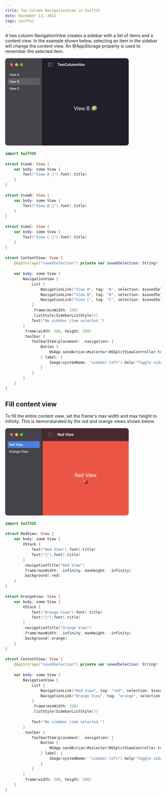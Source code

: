 ```yaml
---
title: Two Column NavigationView in SwiftUI
date: November 13, 2022
tags: swiftui
---
```


A two column NavigationView creates a sidebar with a list of items and a content view. In the example shown below, selecting an item in the sidebar will change the content view. An @AppStorage property is used to remember the selected item.

<p><img src="../../assets/images/swiftui-two-column-nav1.png" style="max-width:400px;" alt="two column navigation"></p>

```swift
import SwiftUI

struct ViewA: View {
    var body: some View {
        Text("View A 🍎").font(.title)
    }
}

struct ViewB: View {
    var body: some View {
        Text("View B 🥝").font(.title)
    }
}

struct ViewC: View {
    var body: some View {
        Text("View C 🍑").font(.title)
    }
}

struct ContentView: View {
    @AppStorage("savedSelection") private var savedSelection: String?

    var body: some View {
        NavigationView {
            List {
                NavigationLink("View A", tag: "A", selection: $savedSelection, destination: { ViewA() })
                NavigationLink("View B", tag: "B", selection: $savedSelection, destination: { ViewB() })
                NavigationLink("View C", tag: "C", selection: $savedSelection, destination: { ViewC() })
            }
            .frame(minWidth: 150)
            .listStyle(SidebarListStyle())
            Text("No sidebar item selected.")
        }
        .frame(width: 500, height: 300)
        .toolbar {
            ToolbarItem(placement: .navigation) {
                Button {
                    NSApp.sendAction(#selector(NSSplitViewController.toggleSidebar(_:)), to: nil, from: nil)
                } label: {
                    Image(systemName: "sidebar.left").help("Toggle sidebar")
                }
            }
        }
    }
}
```

## Fill content view

To fill the entire content view, set the frame's max width and max height to infinity. This is demonstarated by the red and orange views shown below.

<p><img src="../../assets/images/swiftui-two-column-nav2.png" style="max-width:400px;" alt="two column navigation"></p>

```swift
import SwiftUI

struct RedView: View {
    var body: some View {
        VStack {
            Text("Red View").font(.title)
            Text("🍎").font(.title)
        }
        .navigationTitle("Red View")
        .frame(maxWidth: .infinity, maxHeight: .infinity)
        .background(.red)
    }
}

struct OrangeView: View {
    var body: some View {
        VStack {
            Text("Orange View").font(.title)
            Text("🍊").font(.title)
        }
        .navigationTitle("Orange View")
        .frame(maxWidth: .infinity, maxHeight: .infinity)
        .background(.orange)
    }
}

struct ContentView: View {
    @AppStorage("savedSelection") private var savedSelection: String?

    var body: some View {
        NavigationView {
            List {
                NavigationLink("Red View", tag: "red", selection: $savedSelection, destination: { RedView() })
                NavigationLink("Orange View", tag: "orange", selection: $savedSelection, destination: { OrangeView() })
            }
            .frame(minWidth: 150)
            .listStyle(SidebarListStyle())

            Text("No sidebar item selected.")
        }
        .toolbar {
            ToolbarItem(placement: .navigation) {
                Button {
                    NSApp.sendAction(#selector(NSSplitViewController.toggleSidebar(_:)), to: nil, from: nil)
                } label: {
                    Image(systemName: "sidebar.left").help("Toggle sidebar")
                }
            }
        }
        .frame(width: 500, height: 300)
    }
}
```
